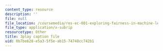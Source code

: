 ```yaml
---
content_type: resource
description: ''
file: null
file_location: /coursemedia/res-ec-001-exploring-fairness-in-machine-learning-for-international-development-spring-2020/0b7be628e5a35f5eab1574748cc742b1_hvcYz4yzS0w.vtt
file_type: application/x-subrip
resourcetype: Other
title: 3play caption file
uid: 0b7be628-e5a3-5f5e-ab15-74748cc742b1
---
```

